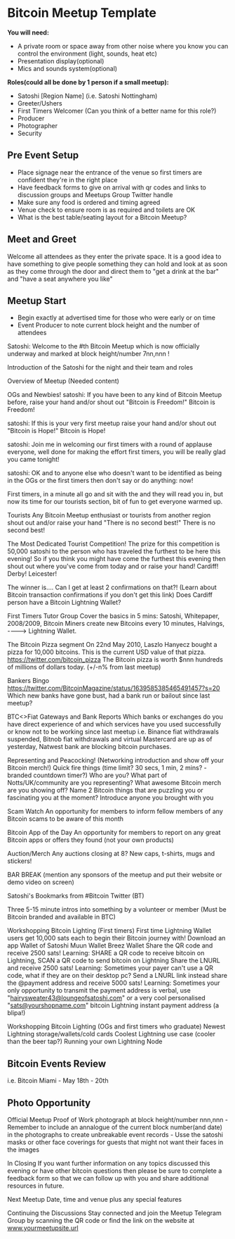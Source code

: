 # Bitcoin Meetup Template

**You will need:**
- A private room or space away from other noise where you know you can control the environment (light, sounds, heat etc)
- Presentation display(optional)
- Mics and sounds system(optional)

**Roles(could all be done by 1 person if a small meetup):**
- Satoshi [Region Name] (i.e. Satoshi Nottingham)
- Greeter/Ushers
- First Timers Welcomer (Can you think of a better name for this role?)
- Producer
- Photographer 
- Security

## Pre Event Setup
- Place signage near the entrance of the venue so first timers are confident they're in the right place
- Have feedback forms to give on arrival with qr codes and links to discussion groups and Meetups Group Twitter handle
- Make sure any food is ordered and timing agreed
- Venue check to ensure room is as required and toilets are OK
- What is the best table/seating layout for a Bitcoin Meetup?
	
## Meet and Greet
Welcome all attendees as they enter the private space. It is a good idea to have something to give people something they can hold and look at as soon as they come through the door and direct them to "get a drink at the bar" and "have a seat anywhere you like" 
	
## Meetup Start 
- Begin exactly at advertised time for those who were early or on time
- Event Producer to note current block height and the number of attendees

Satoshi: Welcome to the #th Bitcoin <Region Name> Meetup which is now officially underway and marked at block height/number 7nn,nnn ! 

Introduction of the Satoshi for the night and their team and roles

Overview of Meetup
(Needed content)

OGs and Newbies!
satoshi: If you have been to any kind of Bitcoin Meetup before, raise your hand and/or shout out "Bitcoin is Freedom!" 
Bitcoin is Freedom!

satoshi: If this is your very first meetup raise your hand and/or shout out "Bitcoin is Hope!" 
Bitcoin is Hope!

satoshi: Join me in welcoming our first timers with a round of applause everyone, well done for making the effort first timers, you will be really glad you came tonight!

satoshi: OK and to anyone else who doesn't want to be identified as being in the OGs or the first timers then don't say or do anything: now!

First timers, in a minute all go and sit with the <First Timers Tutor> and they will read you in, but now its time for our tourists section, bit of fun to get everyone warmed up.

Tourists
Any Bitcoin Meetup enthusiast or tourists from another region shout out and/or raise your hand "There is no second best!" 
There is no second best!

The Most Dedicated Tourist Competition!
The prize for this competition is 50,000 satoshi to the person who has traveled the furthest to be here this evening! So if you think you might have come the furthest this evening then shout out where you've come from today and or raise your hand!
Cardiff!
Derby!
Leicester!

The winner is….
	Can I get at least 2 confirmations on that?!
		(Learn about Bitcoin transaction confirmations if you don't get this link)
	Does Cardiff person have a Bitcoin Lightning Wallet?

First Timers Tutor Group
Cover the basics in 5 mins: Satoshi, Whitepaper, 2008/2009, Bitcoin Miners create new Bitcoins every 10 minutes, Halvings, ----> Lightning Wallet.

The Bitcoin Pizza segment
On 22nd May 2010, Laszlo Hanyecz bought a pizza for 10,000 bitcoins. This is the current USD value of that pizza.
https://twitter.com/bitcoin_pizza 
The Bitcoin pizza is worth $nnn hundreds of millions of dollars today. (+/-n% from last meetup)

Bankers Bingo
https://twitter.com/BitcoinMagazine/status/1639585385465491457?s=20 
Which new banks have gone bust, had a bank run or bailout since last meetup?

BTC<>Fiat Gateways and Bank Reports
Which banks or exchanges do you have direct experience of and which services have you used successfully or know not to be working since last meetup
i.e. Binance fiat withdrawals suspended, Bitnob fiat withdrawals and virtual Mastercard are up as of yesterday, Natwest bank are blocking bitcoin purchases. 

Representing and Peacocking! (Networking introduction and show off your Bitcoin merch!)
Quick fire things (time limit? 30 secs, 1 min, 2 mins? - branded countdown timer?)
Who are you?
What part of Notts/UK/community are you representing?
What awesome Bitcoin merch are you showing off?
Name 2 Bitcoin things that are puzzling you or fascinating you at the moment?
Introduce anyone you brought with you

Scam Watch
An opportunity for members to inform fellow members of any Bitcoin scams to be aware of this month

Bitcoin App of the Day
An opportunity for members to report on any great Bitcoin apps or offers they found (not your own products)

Auction/Merch
Any auctions closing at 8?
New caps, t-shirts, mugs and stickers!

BAR BREAK (mention any sponsors of the meetup and put their website or demo video on screen)

Satoshi's Bookmarks from #Bitcoin Twitter (BT)


Three 5-15 minute intros into something by a volunteer or member (Must be Bitcoin branded and available in BTC)

Workshopping Bitcoin Lighting (First timers)
First time Lightning Wallet users get 10,000 sats each to begin their Bitcoin journey with!
Download an app
	Wallet of Satoshi
	Muun Wallet
	Breez Wallet
Share the QR code and receive 2500 sats!
	Learning: SHARE a QR code to receive bitcoin on Lightning, SCAN a QR code to send bitcoin on Lightning
Share the LNURL and receive 2500 sats!
	Learning: Sometimes your payer can't use a QR code, what if they are on their desktop pc? Send a LNURL link instead
share the @payment address and receive 5000 sats!
Learning: Sometimes your only opportunity to transmit the payment address is verbal, use "hairysweater43@loungeofsatoshi.com" or a very cool personalised "sats@yourshopname.com" bitcoin Lightning instant payment address (a blipa!)


Workshopping Bitcoin Lighting (OGs and first timers who graduate)
	Newest Lightning storage/wallets/cold cards
	Coolest Lightning use case (cooler than the beer tap?)
	Running your own Lightning Node


## Bitcoin Events Review 
i.e. Bitcoin Miami - May 18th - 20th

## Photo Opportunity
Official Meetup Proof of Work photograph at block height/number nnn,nnn
	- Remember to include an annalogue of the current block number(and date) in the photographs to create unbreakable event records
	- Usse the satoshi masks or other face coverings for guests that might not want their faces in the images

In Closing
If you want further information on any topics discussed this evening or have other bitcoin questions then please be sure to complete a feedback form so that we can follow up with you and share additional resources in future.

Next Meetup
Date, time and venue plus any special features

Continuing the Discussions
Stay connected and join the Meetup Telegram Group by scanning the QR code or find the link on the website at www.yourmeetupsite.url
